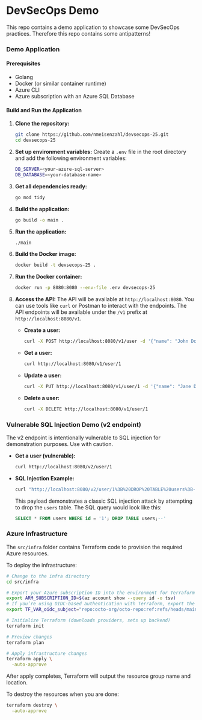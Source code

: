 # DevSecOps Demo

This repo contains a demo application to showcase some DevSecOps practices. Therefore this repo contains some antipatterns!

### Demo Application

#### Prerequisites
- Golang
- Docker (or similar container runtime)
- Azure CLI
- Azure subscription with an Azure SQL Database

#### Build and Run the Application

1. **Clone the repository:**
   ```sh
   git clone https://github.com/nmeisenzahl/devsecops-25.git
   cd devsecops-25
   ```

2. **Set up environment variables:**
   Create a `.env` file in the root directory and add the following environment variables:
   ```sh
   DB_SERVER=<your-azure-sql-server>
   DB_DATABASE=<your-database-name>
   ```

3. **Get all dependencies ready:**
   ```sh
   go mod tidy
   ```

4. **Build the application:**
   ```sh
   go build -o main .
   ```

5. **Run the application:**
   ```sh
   ./main
   ```

6. **Build the Docker image:**
   ```sh
   docker build -t devsecops-25 .
   ```

7. **Run the Docker container:**
   ```sh
   docker run -p 8080:8080 --env-file .env devsecops-25
   ```

8. **Access the API:**
   The API will be available at `http://localhost:8080`. You can use tools like `curl` or Postman to interact with the endpoints.
   The API endpoints will be available under the `/v1` prefix at `http://localhost:8080/v1`.

   - **Create a user:**
     ```sh
     curl -X POST http://localhost:8080/v1/user -d '{"name": "John Doe", "email": "john.doe@example.com"}' -H "Content-Type: application/json"
     ```

   - **Get a user:**
     ```sh
     curl http://localhost:8080/v1/user/1
     ```

   - **Update a user:**
     ```sh
     curl -X PUT http://localhost:8080/v1/user/1 -d '{"name": "Jane Doe", "email": "jane.doe@example.com"}' -H "Content-Type: application/json"
     ```

   - **Delete a user:**
     ```sh
     curl -X DELETE http://localhost:8080/v1/user/1
     ```

### Vulnerable SQL Injection Demo (v2 endpoint)

The v2 endpoint is intentionally vulnerable to SQL injection for demonstration purposes. Use with caution.

- **Get a user (vulnerable):**

  ```sh
  curl http://localhost:8080/v2/user/1
  ```

- **SQL Injection Example:**

    ```sh
    curl "http://localhost:8080/v2/user/1%3B%20DROP%20TABLE%20users%3B--"  # spaces must be URL-encoded
    ```

  This payload demonstrates a classic SQL injection attack by attempting to drop the `users` table.
    The SQL query would look like this:

    ```sql
    SELECT * FROM users WHERE id = '1'; DROP TABLE users;--'
    ```

### Azure Infrastructure

The `src/infra` folder contains Terraform code to provision the required Azure resources.

To deploy the infrastructure:

```bash
# Change to the infra directory
cd src/infra

# Export your Azure subscription ID into the environment for Terraform
export ARM_SUBSCRIPTION_ID=$(az account show --query id -o tsv)
# If you’re using OIDC-based authentication with Terraform, export the OIDC subject as a variable
export TF_VAR_oidc_subject="repo:octo-org/octo-repo:ref:refs/heads/main"

# Initialize Terraform (downloads providers, sets up backend)
terraform init

# Preview changes
terraform plan

# Apply infrastructure changes
terraform apply \
  -auto-approve 
```

After apply completes, Terraform will output the resource group name and location.

To destroy the resources when you are done:

```bash
terraform destroy \
  -auto-approve
```
````
